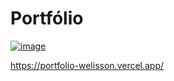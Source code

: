 # Portfólio

[![image](https://user-images.githubusercontent.com/65079043/187033454-446f842e-33a4-479c-99b6-66cbf267f7bd.png)](https://portfolio-welisson.vercel.app/)

<https://portfolio-welisson.vercel.app/>
